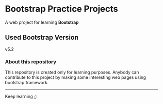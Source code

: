 # Bootstrap Practice Projects
A web project for learning **Bootstrap**

## Used Bootstrap Version
v5.2

### About this repository
This repository is created only for learning purposes. Anybody can contribute to this project by making some interesting web pages using bootstrap framework.

---
Keep learning ;)